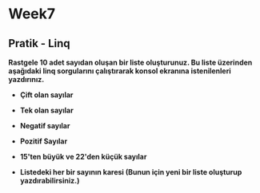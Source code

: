 # Week7
## Pratik - Linq
**Rastgele 10 adet sayıdan oluşan bir liste oluşturunuz. Bu liste üzerinden aşağıdaki linq sorgularını çalıştırarak konsol ekranına istenilenleri yazdırınız.**

- **Çift olan sayılar**

- **Tek olan sayılar**

- **Negatif sayılar**

- **Pozitif Sayılar**

- **15'ten büyük ve 22'den küçük sayılar**

- **Listedeki her bir sayının karesi (Bunun için yeni bir liste oluşturup yazdırabilirsiniz.)**
